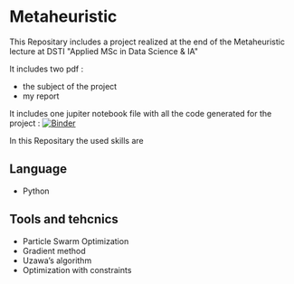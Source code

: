 # Metaheuristic

This Repositary includes a project realized at the end of the Metaheuristic lecture at DSTI "Applied MSc
in Data Science & IA"

It includes two pdf :
* the subject of the project
* my report

It includes one jupiter notebook file with all the code generated for the project :
[![Binder](https://mybinder.org/badge_logo.svg)](https://mybinder.org/v2/gh/EricKiennemann/Metaheuristic/master?filepath=Meta-Heuristic%20project.ipynb)

In this Repositary the used skills are

## Language
* Python

## Tools and tehcnics
* Particle Swarm Optimization
* Gradient method
* Uzawa’s algorithm
* Optimization with constraints
